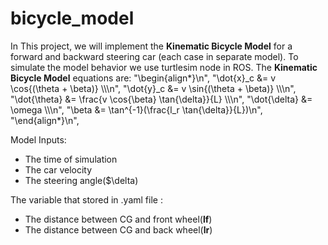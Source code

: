 # bicycle_model
In This project, we will implement the **Kinematic Bicycle Model** for a forward and backward steering car (each case in separate model). To simulate the model behavior we use turtlesim node in ROS.
The **Kinematic Bicycle Model** equations are:
"\\begin{align*}\n",
"\\dot{x}_c &= v \\cos{(\\theta + \\beta)} \\\\\n",
"\\dot{y}_c &= v \\sin{(\\theta + \\beta)} \\\\\n",
"\\dot{\\theta} &= \\frac{v \\cos{\\beta} \\tan{\\delta}}{L} \\\\\n",
"\\dot{\\delta} &= \\omega \\\\\n",
"\\beta &= \\tan^{-1}(\\frac{l_r \\tan{\\delta}}{L})\n",
"\\end{align*}\n",

Model Inputs:
  - The time of simulation
  - The car velocity
  - The steering angle($\delta)

The variable that stored in .yaml file :
  - The distance between CG and front wheel(**lf**)
  - The distance between CG and back wheel(**lr**)
